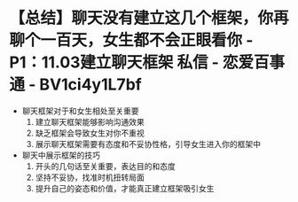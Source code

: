 # 【总结】聊天没有建立这几个框架，你再聊个一百天，女生都不会正眼看你 - P1：11.03建立聊天框架 私信 - 恋爱百事通 - BV1ci4y1L7bf

-   聊天框架对于和女生相处至关重要
    1.  建立聊天框架能够影响沟通效果
    2.  缺乏框架会导致女生对你不重视
    3.  展示聊天框架需要有态度和不妥协性格，引导女生进入你的框架中
-   聊天中展示框架的技巧
    1.  开头的几句话至关重要，表达目的和态度
    2.  坚持不妥协，找准时机扭转局面
    3.  提升自己的姿态和价值，才能真正建立框架吸引女生